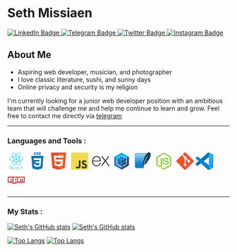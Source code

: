 # Seth Missiaen
<div id="badges">
  <a href="https://www.linkedin.com/in/sethmissiaen/">
    <img src="https://img.shields.io/badge/LinkedIn-blue?style=for-the-badge&logo=linkedin&logoColor=white" alt="LinkedIn Badge"/>
  </a>
  <a href="https://t.me/localseth">
    <img src="https://img.shields.io/badge/telegram-grey?logo=telegram&logoColor=white&style=for-the-badge" alt="Telegram Badge"/>
  </a>
  <a href="https://twitter.com/localseth">
    <img src="https://img.shields.io/badge/Twitter-blue?style=for-the-badge&logo=twitter&logoColor=white" alt="Twitter Badge"/>
  </a>
  <a href="https://instagram.com/seth.missiaen">
    <img src="https://img.shields.io/badge/Instagram-lightgrey?style=for-the-badge&logo=instagram&logoColor=white" alt="Instagram Badge"/>
  </a>
</div>

<h2>About Me</h2>

* Aspiring web developer, musician, and photographer
* I love classic literature, sushi, and sunny days
* Online privacy and security is my religion

I'm currently looking for a junior web developer position with an ambitious team that will challenge me and help me continue to learn and grow. Feel free to contact me directly via [telegram](https://t.me/localseth)

---

### Languages and Tools :

<div>
  <img src="https://github.com/devicons/devicon/blob/master/icons/react/react-original-wordmark.svg" title="React" alt="React" width="40" height="40"/>&nbsp;
  <img src="https://github.com/devicons/devicon/blob/master/icons/css3/css3-plain-wordmark.svg"  title="CSS3" alt="CSS" width="40" height="40"/>&nbsp;
  <img src="https://github.com/devicons/devicon/blob/master/icons/html5/html5-original.svg" title="HTML5" alt="HTML" width="40" height="40"/>&nbsp;
  <img src="https://github.com/devicons/devicon/blob/master/icons/javascript/javascript-original.svg" title="JavaScript" alt="JavaScript" width="40" height="40"/>&nbsp;
  <img src="https://github.com/devicons/devicon/blob/master/icons/express/express-original.svg" title="Express"  alt="Express" width="40" height="40"/>&nbsp;
  <img src="https://github.com/devicons/devicon/blob/master/icons/sequelize/sequelize-original.svg" title="Sequelize"  alt="Sequelize" width="40" height="40"/>&nbsp;
  <img src="https://github.com/devicons/devicon/blob/master/icons/sqlite/sqlite-original.svg" title="SQLite"  alt="SQLite" width="40" height="40"/>&nbsp;
  <img src="https://github.com/devicons/devicon/blob/master/icons/nodejs/nodejs-original.svg" title="NodeJS" alt="NodeJS" width="40" height="40"/>&nbsp;
  <img src="https://github.com/devicons/devicon/blob/master/icons/git/git-original.svg" title="Git" **alt="Git" width="40" height="40"/>
  <img src="https://github.com/devicons/devicon/blob/master/icons/vscode/vscode-original.svg" title="Vscode" **alt="Vscode" width="40" height="40"/>
  <img src="https://github.com/devicons/devicon/blob/master/icons/npm/npm-original-wordmark.svg" title="NPM" **alt="NPM" width="40" height="40"/>
</div>

---

### My Stats :
<!-- [![GitHub Streak](https://github-readme-streak-stats.herokuapp.com?user=localseth&theme=tokyonight&mode=weekly)](https://git.io/streak-stats) -->

[![Seth's GitHub stats](https://github-readme-stats.vercel.app/api?username=localseth&show_icons=true&theme=tokyonight#gh-dark-mode-only)](https://github.com/anuraghazra/github-readme-stats#gh-dark-mode-only)
[![Seth's GitHub stats](https://github-readme-stats.vercel.app/api?username=localseth&show_icons=true&theme=default#gh-light-mode-only)](https://github.com/anuraghazra/github-readme-stats#gh-light-mode-only)


[![Top Langs](https://github-readme-stats.vercel.app/api/top-langs/?username=localseth&layout=compact&theme=tokyonight#gh-dark-mode-only)](https://github.com/anuraghazra/github-readme-stats#gh-dark-mode-only)
[![Top Langs](https://github-readme-stats.vercel.app/api/top-langs/?username=localseth&layout=compact&theme=default#gh-light-mode-only)](https://github.com/anuraghazra/github-readme-stats#gh-light-mode-only)
<!---
localseth/localseth is a ✨ special ✨ repository because its `README.md` (this file) appears on your GitHub profile.
You can click the Preview link to take a look at your changes.
--->
